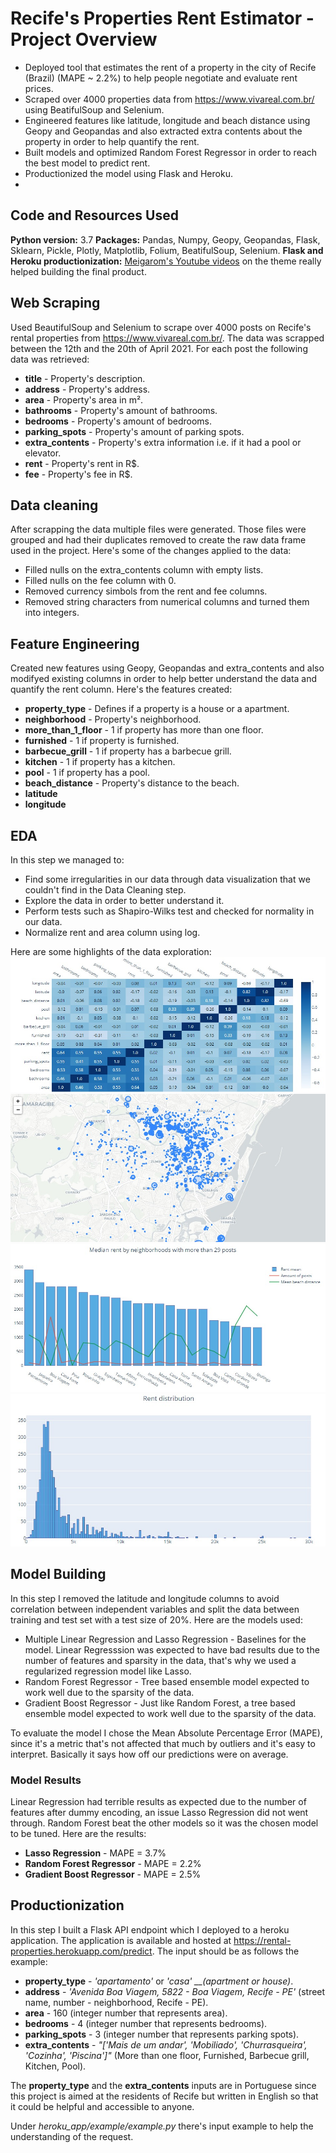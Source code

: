 # Recife's Properties Rent Estimator - Project Overview
- Deployed tool that estimates the rent of a property in the city of Recife (Brazil) (MAPE ~ 2.2%) to help people negotiate and evaluate rent prices.
- Scraped over 4000 properties data from https://www.vivareal.com.br/ using BeatifulSoup and Selenium.
- Engineered features like latitude, longitude and beach distance using Geopy and Geopandas and also extracted extra contents about the property in order to help quantify the rent.
- Built models and optimized Random Forest Regressor in order to reach the best model to predict rent.
- Productionized the model using Flask and Heroku.
- 
## Code and Resources Used
**Python version:** 3.7
**Packages:** Pandas, Numpy, Geopy, Geopandas, Flask, Sklearn, Pickle, Plotly, Matplotlib, Folium, BeatifulSoup, Selenium.
**Flask and Heroku productionization:** [Meigarom's Youtube videos](https://www.youtube.com/channel/UCar5Cr-pVz08GY_6I3RX9bA) on the theme really helped building the final product. 

## Web Scraping
Used BeautifulSoup and Selenium to scrape over 4000 posts on Recife's rental properties from https://www.vivareal.com.br/. The data was scrapped between the 12th and the 20th of April 2021. For each post the following data was retrieved:

- **title** - Property's description.
- **address** - Property's address.
- **area** - Property's area in m².
- **bathrooms** - Property's amount of bathrooms.
- **bedrooms** - Property's amount of bedrooms.
- **parking_spots** - Property's amount of parking spots.
- **extra_contents** - Property's extra information i.e. if it had a pool or elevator.
- **rent** - Property's rent in R$.
- **fee** - Property's fee in R$.

## Data cleaning
After scrapping the data multiple files were generated. Those files were grouped and had their duplicates removed to create the raw data frame used in the project. Here's some of the changes applied to the data:

- Filled nulls on the extra_contents column with empty lists.
- Filled nulls on the fee column with 0.
- Removed currency simbols from the rent and fee columns.
- Removed string characters from numerical columns and turned them into integers.  

## Feature Engineering
Created new features using Geopy, Geopandas and extra_contents and also modifyed existing columns in order to help better understand the data and quantify the rent column. Here's the features created:

- **property_type** - Defines if a property is a house or a apartment.
- **neighborhood** - Property's neighborhood.
- **more_than_1_floor** - 1 if property has more than one floor.
- **furnished** - 1 if property is furnished.
- **barbecue_grill** - 1 if property has a barbecue grill.
- **kitchen** - 1 if property has a kitchen.
- **pool** - 1 if property has a pool.
- **beach_distance** - Property's distance to the beach.
- **latitude**
- **longitude**

## EDA
In this step we managed to:
- Find some irregularities in our data through data visualization that we couldn't find in the Data Cleaning step.
- Explore the data in order to better understand it.
- Perform tests such as Shapiro-Wilks test and checked for normality in our data.
- Normalize rent and area column using log.

Here are some highlights of the data exploration:
![alt text](https://github.com/Caldass/rental_properties/blob/main/images/cmap.png "Correlation Heatmap")
![alt text](https://github.com/Caldass/rental_properties/blob/main/images/map.png "Recife Map")
![alt text](https://github.com/Caldass/rental_properties/blob/main/images/median-rent.png "Median rent by neighborhood")
![alt text](https://github.com/Caldass/rental_properties/blob/main/images/rent-distribution.png "Rent distribution")

## Model Building

In this step I removed the latitude and longitude columns to avoid correlation between independent variables and split the data between training and test set with a test size of 20%. Here are the models used:
- Multiple Linear Regression and Lasso Regression - Baselines for the model. Linear Regresssion was expected to have bad results  due to the number of features and sparsity in the data, that's why we used a regularized regression model like Lasso.
- Random Forest Regressor - Tree based ensemble model expected to work well due to the sparsity of the data.
-  Gradient Boost Regressor - Just like Random Forest, a tree based ensemble model expected to work well due to the sparsity of the data.

To evaluate the model I chose the Mean Absolute Percentage Error (MAPE), since it's a metric that's not affected that much by outliers and it's easy to interpret. Basically it says how off our predictions were on average.

### Model Results
Linear Regression had terrible results as expected due to the number of features after dummy encoding, an issue Lasso Regression did not went through. Random Forest beat the other models so it was the chosen model to be tuned. Here are the results:
 - **Lasso Regression** - MAPE = 3.7%
 - **Random Forest Regressor** - MAPE = 2.2%
 - **Gradient Boost Regressor** - MAPE = 2.5%

## Productionization
In this step I built a Flask API endpoint which I deployed to a heroku application. The application is available and hosted at https://rental-properties.herokuapp.com/predict. The input should be as follows the example:
- **property_type** - _'apartamento'_ or _'casa' __(apartment or house)_.
- **address** - _'Avenida Boa Viagem, 5822 - Boa Viagem, Recife - PE'_ (street name, number - neighborhood, Recife - PE).
- **area** - 160 (integer number that represents area).
- **bedrooms** - 4 (integer number that represents bedrooms).
- **parking_spots** - 3 (integer number that represents parking spots).
- **extra_contents** - _"['Mais de um andar', 'Mobiliado', 'Churrasqueira', 'Cozinha', 'Piscina']"_ (More than one floor, Furnished, Barbecue grill, Kitchen, Pool).

The **property_type** and the **extra_contents** inputs are in Portuguese since this project is aimed at the residents of Recife but written in English so that it could be helpful and accessible to anyone. 

Under _heroku_app/example/example.py_ there's input example to help the understanding of the request.


